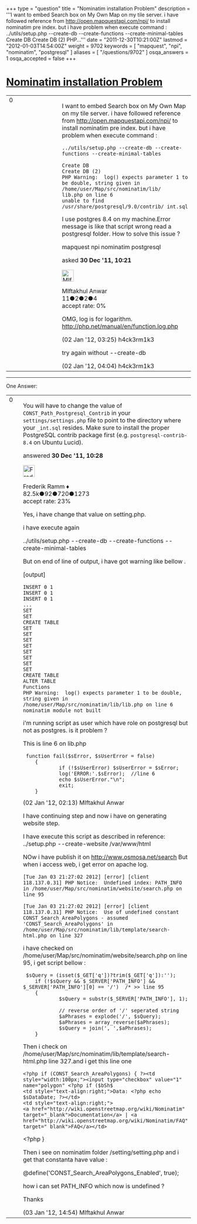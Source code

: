 +++
type = "question"
title = "Nominatim installation Problem"
description = '''I want to embed Search box on My Own Map on my tile server. i have followed reference from http://open.mapquestapi.com/npi/ to install nominatim pre index. but i have problem when execute command : ../utils/setup.php --create-db --create-functions --create-minimal-tables  Create DB Create DB (2) PHP...'''
date = "2011-12-30T10:21:00Z"
lastmod = "2012-01-03T14:54:00Z"
weight = 9702
keywords = [ "mapquest", "npi", "nominatim", "postgresql" ]
aliases = [ "/questions/9702" ]
osqa_answers = 1
osqa_accepted = false
+++

<div class="headNormal">

# [Nominatim installation Problem](/questions/9702/nominatim-installation-problem)

</div>

<div id="main-body">

<div id="askform">

<table id="question-table" style="width:100%;">
<colgroup>
<col style="width: 50%" />
<col style="width: 50%" />
</colgroup>
<tbody>
<tr>
<td style="width: 30px; vertical-align: top"><div class="vote-buttons">
<span id="post-9702-upvote" class="ajax-command post-vote up" rel="nofollow" title="I like this post (click again to cancel)"> </span>
<div id="post-9702-score" class="post-score" title="current number of votes">
0
</div>
<span id="post-9702-downvote" class="ajax-command post-vote down" rel="nofollow" title="I dont like this post (click again to cancel)"> </span> <span id="favorite-mark" class="ajax-command favorite-mark" rel="nofollow" title="mark/unmark this question as favorite (click again to cancel)"> </span>
<div id="favorite-count" class="favorite-count">
&#10;</div>
</div></td>
<td><div id="item-right">
<div class="question-body">
<p>I want to embed Search box on My Own Map on my tile server. i have followed reference from <a href="http://open.mapquestapi.com/npi/">http://open.mapquestapi.com/npi/</a> to install nominatim pre index. but i have problem when execute command :</p>
<pre><code>../utils/setup.php --create-db --create-functions --create-minimal-tables
&#10;Create DB
Create DB (2)
PHP Warning:  log() expects parameter 1 to be double, string given in /home/user/Map/src/nominatim/lib/
lib.php on line 6
unable to find /usr/share/postgresql/9.0/contrib/_int.sql</code></pre>
<p>I use postgres 8.4 on my machine.Error message is like that script wrong read a postgresql folder. How to solve this issue ?</p>
</div>
<div id="question-tags" class="tags-container tags">
<span class="post-tag tag-link-mapquest" rel="tag" title="see questions tagged &#39;mapquest&#39;">mapquest</span> <span class="post-tag tag-link-npi" rel="tag" title="see questions tagged &#39;npi&#39;">npi</span> <span class="post-tag tag-link-nominatim" rel="tag" title="see questions tagged &#39;nominatim&#39;">nominatim</span> <span class="post-tag tag-link-postgresql" rel="tag" title="see questions tagged &#39;postgresql&#39;">postgresql</span>
</div>
<div id="question-controls" class="post-controls">
&#10;</div>
<div class="post-update-info-container">
<div class="post-update-info post-update-info-user">
<p>asked <strong>30 Dec '11, 10:21</strong></p>
<img src="https://secure.gravatar.com/avatar/3b1d427556c3521f0b264e23ede364fd?s=32&amp;d=identicon&amp;r=g" class="gravatar" width="32" height="32" alt="MIftakhul%20Anwar&#39;s gravatar image" />
<p><span>MIftakhul Anwar</span><br />
<span class="score" title="11 reputation points">11</span><span title="2 badges"><span class="badge1">●</span><span class="badgecount">2</span></span><span title="2 badges"><span class="silver">●</span><span class="badgecount">2</span></span><span title="4 badges"><span class="bronze">●</span><span class="badgecount">4</span></span><br />
<span class="accept_rate" title="Rate of the user&#39;s accepted answers">accept rate:</span> <span title="MIftakhul Anwar has no accepted answers">0%</span></p>
</div>
</div>
<div id="comments-container-9702" class="comments-container">
<span id="9737"></span>
<div id="comment-9737" class="comment">
<div id="post-9737-score" class="comment-score">
&#10;</div>
<div class="comment-text">
<p>OMG, log is for logarithm. <a href="http://php.net/manual/en/function.log.php">http://php.net/manual/en/function.log.php</a></p>
</div>
<div id="comment-9737-info" class="comment-info">
<span class="comment-age">(02 Jan '12, 03:25)</span> <span class="comment-user userinfo">h4ck3rm1k3</span>
</div>
</div>
<span id="9738"></span>
<div id="comment-9738" class="comment">
<div id="post-9738-score" class="comment-score">
&#10;</div>
<div class="comment-text">
<p>try again without --create-db</p>
</div>
<div id="comment-9738-info" class="comment-info">
<span class="comment-age">(02 Jan '12, 04:04)</span> <span class="comment-user userinfo">h4ck3rm1k3</span>
</div>
</div>
</div>
<div id="comment-tools-9702" class="comment-tools">
&#10;</div>
<div class="clear">
&#10;</div>
<div id="comment-9702-form-container" class="comment-form-container">
&#10;</div>
<div class="clear">
&#10;</div>
</div></td>
</tr>
</tbody>
</table>

------------------------------------------------------------------------

<div class="tabBar">

<span id="sort-top"></span>

<div class="headQuestions">

One Answer:

</div>

</div>

<span id="9703"></span>

<div id="answer-container-9703" class="answer">

<table style="width:100%;">
<colgroup>
<col style="width: 50%" />
<col style="width: 50%" />
</colgroup>
<tbody>
<tr>
<td style="width: 30px; vertical-align: top"><div class="vote-buttons">
<span id="post-9703-upvote" class="ajax-command post-vote up" rel="nofollow" title="I like this post (click again to cancel)"> </span>
<div id="post-9703-score" class="post-score" title="current number of votes">
0
</div>
<span id="post-9703-downvote" class="ajax-command post-vote down" rel="nofollow" title="I dont like this post (click again to cancel)"> </span>
</div></td>
<td><div class="item-right">
<div class="answer-body">
<p>You will have to change the value of <code>CONST_Path_Postgresql_Contrib</code> in your <code>settings/settings.php</code> file to point to the directory where your <code>_int.sql</code> resides. Make sure to install the proper PostgreSQL contrib package first (e.g. <code>postgresql-contrib-8.4</code> on Ubuntu Lucid).</p>
</div>
<div class="answer-controls post-controls">
&#10;</div>
<div class="post-update-info-container">
<div class="post-update-info post-update-info-user">
<p>answered <strong>30 Dec '11, 10:28</strong></p>
<img src="https://secure.gravatar.com/avatar/a2b38d937e70ab39d895d17da0dd1ba4?s=32&amp;d=identicon&amp;r=g" class="gravatar" width="32" height="32" alt="Frederik%20Ramm&#39;s gravatar image" />
<p><span>Frederik Ramm ♦</span><br />
<span class="score" title="82494 reputation points"><span>82.5k</span></span><span title="92 badges"><span class="badge1">●</span><span class="badgecount">92</span></span><span title="720 badges"><span class="silver">●</span><span class="badgecount">720</span></span><span title="1273 badges"><span class="bronze">●</span><span class="badgecount">1273</span></span><br />
<span class="accept_rate" title="Rate of the user&#39;s accepted answers">accept rate:</span> <span title="Frederik Ramm has 417 accepted answers">23%</span></p>
</div>
</div>
<div id="comments-container-9703" class="comments-container">
<span id="9736"></span>
<div id="comment-9736" class="comment">
<div id="post-9736-score" class="comment-score">
&#10;</div>
<div class="comment-text">
<p>Yes, i have change that value on setting.php.</p>
<p>i have execute again</p>
<p>../utils/setup.php --create-db --create-functions --create-minimal-tables</p>
<p>But on end of line of output, i have got warning like bellow .</p>
<p>[output]</p>
<pre><code>INSERT 0 1
INSERT 0 1
INSERT 0 1
...
SET
SET
CREATE TABLE
SET
SET
SET
SET
SET
SET
SET
SET
CREATE TABLE
ALTER TABLE
Functions
PHP Warning:  log() expects parameter 1 to be double, string given in /home/user/Map/src/nominatim/lib/lib.php on line 6
nominatim module not built</code></pre>
<p>i'm running script as user which have role on postgresql but not as postgres. is it problem ?</p>
<p>This is line 6 on lib.php</p>
<pre><code> function fail($sError, $sUserError = false)
    {
            if (!$sUserError) $sUserError = $sError;
            log(&#39;ERROR:&#39;.$sError);  //line 6
            echo $sUserError.&quot;\n&quot;;
            exit;
    }</code></pre>
</div>
<div id="comment-9736-info" class="comment-info">
<span class="comment-age">(02 Jan '12, 02:13)</span> <span class="comment-user userinfo">MIftakhul Anwar</span>
</div>
</div>
<span id="9777"></span>
<div id="comment-9777" class="comment">
<div id="post-9777-score" class="comment-score">
&#10;</div>
<div class="comment-text">
<p>I have continuing step and now i have on generating website step.</p>
<p>I have execute this script as described in reference: ../setup.php --create-website /var/www/html</p>
<p>NOw i have publish it on <a href="http://www.osmosa.net/search">http://www.osmosa.net/search</a> But when i access web, i get error on apache log.</p>
<pre><code>[Tue Jan 03 21:27:02 2012] [error] [client 118.137.0.31] PHP Notice:  Undefined index: PATH_INFO in /home/user/Map/src/nominatim/website/search.php on line 95
&#10;[Tue Jan 03 21:27:02 2012] [error] [client 118.137.0.31] PHP Notice:  Use of undefined constant CONST_Search_AreaPolygons - assumed &#39;CONST_Search_AreaPolygons&#39; in /home/user/Map/src/nominatim/lib/template/search-html.php on line 327</code></pre>
<p>i have checked on /home/user/Map/src/nominatim/website/search.php on line 95, i get script bellow :</p>
<pre><code> $sQuery = (isset($_GET[&#39;q&#39;])?trim($_GET[&#39;q&#39;]):&#39;&#39;);
    if (!$sQuery &amp;&amp; $_SERVER[&#39;PATH_INFO&#39;] &amp;&amp; $_SERVER[&#39;PATH_INFO&#39;][0] == &#39;/&#39;)  /* &gt;&gt; line 95
    {
            $sQuery = substr($_SERVER[&#39;PATH_INFO&#39;], 1);
&#10;            // reverse order of &#39;/&#39; seperated string
            $aPhrases = explode(&#39;/&#39;, $sQuery);
            $aPhrases = array_reverse($aPhrases); 
            $sQuery = join(&#39;, &#39;,$aPhrases);
    }</code></pre>
<p>Then i check on /home/user/Map/src/nominatim/lib/template/search-html.php line 327.and i get this line one</p>
<pre><code>&lt;?php if (CONST_Search_AreaPolygons) { ?&gt;&lt;td style=&quot;width:100px;&quot;&gt;&lt;input type=&quot;checkbox&quot; value=&quot;1&quot; name=&quot;polygon&quot; &lt;?php if ($bSh$
&lt;td style=&quot;text-align:right;&quot;&gt;Data: &lt;?php echo $sDataDate; ?&gt;&lt;/td&gt;
&lt;td style=&quot;text-align:right;&quot;&gt;
&lt;a href=&quot;http://wiki.openstreetmap.org/wiki/Nominatim&quot; target=&quot;_blank&quot;&gt;Documentation&lt;/a&gt; | &lt;a href=&quot;http://wiki.openstreetmap.org/wiki/Nominatim/FAQ&quot; 
target=&quot;_blank&quot;&gt;FAQ&lt;/a&gt;&lt;/td&gt;</code></pre>
<p>&lt;?php }</p>
<p>Then i see on nominatim folder /setting/setting.php and i get that constanta have value :</p>
<p>@define('CONST_Search_AreaPolygons_Enabled', true);</p>
<p>how i can set PATH_INFO which now is undefined ?</p>
<p>Thanks</p>
</div>
<div id="comment-9777-info" class="comment-info">
<span class="comment-age">(03 Jan '12, 14:54)</span> <span class="comment-user userinfo">MIftakhul Anwar</span>
</div>
</div>
</div>
<div id="comment-tools-9703" class="comment-tools">
&#10;</div>
<div class="clear">
&#10;</div>
<div id="comment-9703-form-container" class="comment-form-container">
&#10;</div>
<div class="clear">
&#10;</div>
</div></td>
</tr>
</tbody>
</table>

</div>

<div class="paginator-container-left">

</div>

</div>

</div>


